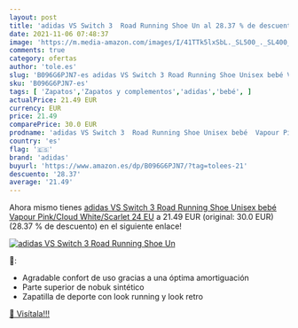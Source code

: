 ```yaml
---
layout: post
title: 'adidas VS Switch 3  Road Running Shoe Un al 28.37 % de descuento'
date: 2021-11-06 07:48:37
image: 'https://m.media-amazon.com/images/I/41TTk5lxSbL._SL500_._SL400_.jpg'
comments: true
category: ofertas
author: 'tole.es'
slug: 'B096G6PJN7-es adidas VS Switch 3 Road Running Shoe Unisex bebé Vapour...'
sku: 'B096G6PJN7-es'
tags: [ 'Zapatos','Zapatos y complementos','adidas','bebé', ]
actualPrice: 21.49 EUR
currency: EUR
price: 21.49
comparePrice: 30.0 EUR
prodname: 'adidas VS Switch 3  Road Running Shoe Unisex bebé  Vapour Pink/Cloud White/Scarlet  24 EU'
country: 'es'
flag: '🇪🇸'
brand: 'adidas'
buyurl: 'https://www.amazon.es/dp/B096G6PJN7/?tag=tolees-21'
descuento: '28.37'
average: '21.49'
---
```


Ahora mismo tienes [adidas VS Switch 3  Road Running Shoe Unisex bebé  Vapour Pink/Cloud White/Scarlet  24 EU](https://www.amazon.es/dp/B096G6PJN7/?tag=tolees-21) a 21.49 EUR (original: 30.0 EUR) (28.37 %  de descuento) en el siguiente enlace!

[![adidas VS Switch 3  Road Running Shoe Un](https://m.media-amazon.com/images/I/41TTk5lxSbL._SL500_._SL400_.jpg)](https://www.amazon.es/dp/B096G6PJN7/?tag=tolees-21)

🔎:

- Agradable confort de uso gracias a una óptima amortiguación
- Parte superior de nobuk sintético
- Zapatilla de deporte con look running y look retro

[🛒 Visítala!!!](https://www.amazon.es/dp/B096G6PJN7/?tag=tolees-21)
